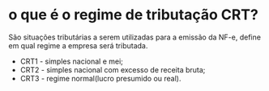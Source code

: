 # o que é o regime de tributação CRT?

São situações tributárias a serem utilizadas para a emissão da NF-e, define em qual regime a empresa será tributada.

* CRT1 - simples nacional e mei;
* CRT2 - simples nacional com excesso de receita bruta;
* CRT3 - regime normal(lucro presumido ou real). 

